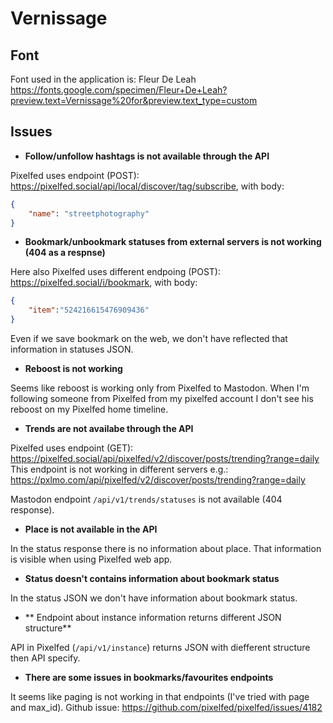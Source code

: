 # Vernissage

## Font

Font used in the application is: Fleur De Leah 
https://fonts.google.com/specimen/Fleur+De+Leah?preview.text=Vernissage%20for&preview.text_type=custom


## Issues

- **Follow/unfollow hashtags is not available through the API**

Pixelfed uses endpoint (POST): https://pixelfed.social/api/local/discover/tag/subscribe, with body:

```json
{
    "name": "streetphotography"
}
```

- **Bookmark/unbookmark statuses from external servers is not working (404 as a respnse)**

Here also Pixelfed uses different endpoing (POST):  https://pixelfed.social/i/bookmark, with body:

```json
{
    "item":"524216615476909436"
}
```

Even if we save bookmark on the web, we don't have reflected that information in statuses JSON. 

- **Reboost is not working**

Seems like reboost is working only from Pixelfed to Mastodon. When I'm following someone from Pixelfed
from my pixelfed account I don't see his reboost on my Pixelfed home timeline.  

- **Trends are not availabe through the API**

Pixelfed uses endpoint (GET): https://pixelfed.social/api/pixelfed/v2/discover/posts/trending?range=daily
This endpoint is not working in different servers e.g.: https://pxlmo.com/api/pixelfed/v2/discover/posts/trending?range=daily

Mastodon endpoint `/api/v1/trends/statuses` is not available (404 response). 

- **Place is not available in the API**

In the status response there is no information about place.
That information is visible when using Pixelfed web app. 

- **Status doesn't contains information about bookmark status**

In the status JSON we don't have information about bookmark status.

- ** Endpoint about instance information returns different JSON structure**

API in Pixelfed (`/api/v1/instance`) returns JSON with diefferent structure then API specify.

- **There are some issues in bookmarks/favourites endpoints**

It seems like paging is not working in that endpoints (I've tried with page and max_id).
Github issue: https://github.com/pixelfed/pixelfed/issues/4182
